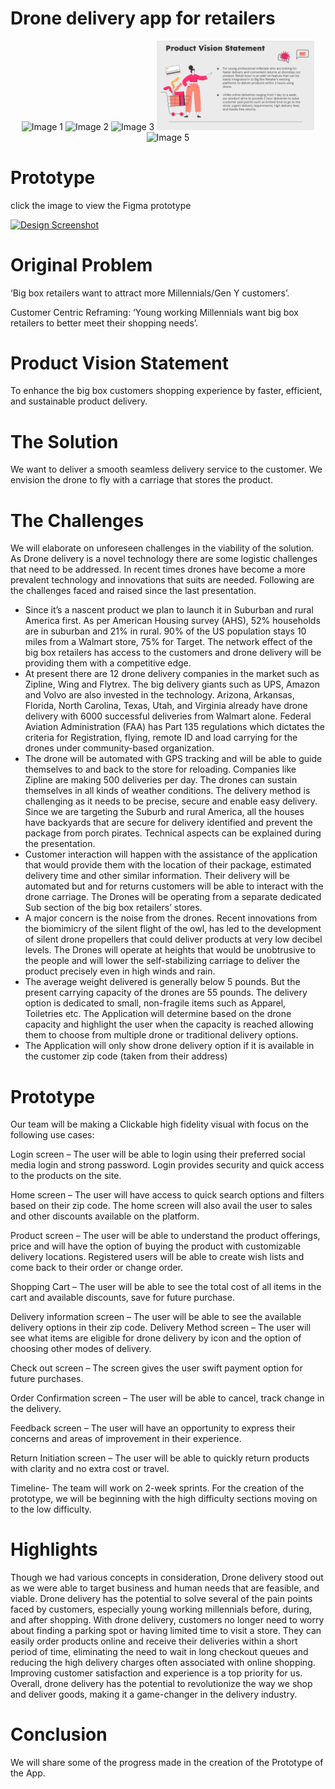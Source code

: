 # Drone delivery app for retailers

<p align="center">
  <img src="https://github.com/Agrawal-Krishna/Mobile-app-drone-delivery-prototype/blob/main/1.png" alt="Image 1" width="50%" />
  <img src="https://github.com/Agrawal-Krishna/Mobile-app-drone-delivery-prototype/blob/main/2.png" alt="Image 2" width="50%" />
  <img src="https://github.com/Agrawal-Krishna/Mobile-app-drone-delivery-prototype/blob/main/3.png" alt="Image 3" width="50%" />
  <img src="https://github.com/Agrawal-Krishna/Integrating-drone-delivery-to-retailers-app-Prototype/blob/main/4.png" alt="Image 4" width="50%" />
  <img src="https://github.com/Agrawal-Krishna/Mobile-app-drone-delivery-prototype/blob/main/5.png" alt="Image 5" width="50%" />
</p>

# Prototype
click the image to view the Figma prototype

 <a href="https://www.figma.com/proto/HHZjbyNCzMCypGO0lXZPpn/DSW?node-id=362-2529&starting-point-node-id=362%3A2529&scaling=scale-down&mode=design&t=rBD6cqijdj1dPADF-1">
        <img src="https://github.com/Agrawal-Krishna/Mobile-app-drone-delivery-prototype/blob/main/Screenshot%202024-02-06%20222201.png" alt="Design Screenshot" width="20%" style="max-width:100%;">
      </a>

# Original Problem 
‘Big box retailers want to attract more Millennials/Gen Y customers’. 

Customer Centric Reframing: ‘Young working Millennials want big box retailers to better meet their shopping needs’.
# Product Vision Statement 
To enhance the big box customers shopping experience by faster, efficient, and sustainable product delivery.
# The Solution
We want to deliver a smooth seamless delivery service to the customer. We envision the drone to fly with a carriage that stores the product.
# The Challenges
We will elaborate on unforeseen challenges in the viability of the solution. As Drone delivery is a novel technology there are some logistic challenges that need to be addressed. In recent times drones have become a more prevalent technology and innovations that suits are needed. Following are the challenges faced and raised since the last presentation.

- Since it’s a nascent product we plan to launch it in Suburban and rural America first. As per American Housing survey (AHS), 52% households are in suburban and 21% in rural. 90% of the US population stays 10 miles from a Walmart store, 75% for Target. The network effect of the big box retailers has access to the customers and drone delivery will be providing them with a competitive edge.
- At present there are 12 drone delivery companies in the market such as Zipline, Wing and Flytrex. The big delivery giants such as UPS, Amazon and Volvo are also invested in the technology. Arizona, Arkansas, Florida, North Carolina, Texas, Utah, and Virginia already have drone delivery with 6000 successful deliveries from Walmart alone. Federal Aviation Administration (FAA) has Part 135 regulations which dictates the criteria for Registration, flying, remote ID and load carrying for the drones under community-based organization.
- The drone will be automated with GPS tracking and will be able to guide themselves to and back to the store for reloading. Companies like Zipline are making 500 deliveries per day. The drones can sustain themselves in all kinds of weather conditions.
The delivery method is challenging as it needs to be precise, secure and enable easy delivery. Since we are targeting the Suburb and rural America, all the houses have backyards that are secure for delivery identified and prevent the package from porch pirates. Technical aspects can be explained during the presentation.
- Customer interaction will happen with the assistance of the application that would provide them with the location of their package, estimated delivery time and other similar information. Their delivery will be automated but and for returns customers will be able to interact with the drone carriage.
The Drones will be operating from a separate dedicated Sub section of the big box retailers’ stores.
- A major concern is the noise from the drones. Recent innovations from the biomimicry of the silent flight of the owl, has led to the development of silent drone propellers that could deliver products at very low decibel levels. The Drones will operate at heights that would be unobtrusive to the people and will lower the self-stabilizing carriage to deliver the product precisely even in high winds and rain.
- The average weight delivered is generally below 5 pounds. But the present carrying capacity of the drones are 55 pounds. The delivery option is dedicated to small, non-fragile items such as Apparel, Toiletries etc. The Application will determine based on the drone capacity and highlight the user when the capacity is reached allowing them to choose from multiple drone or traditional delivery options.
- The Application will only show drone delivery option if it is available in the customer zip code (taken from their address) 


# Prototype
Our team will be making a Clickable high fidelity visual with focus on the following use cases:

Login screen – The user will be able to login using their preferred social media login and strong password. Login provides security and quick access to the products on the site.

Home screen – The user will have access to quick search options and filters based on their zip code. The home screen will also avail the user to sales and other discounts available on the platform.

Product screen – The user will be able to understand the product offerings, price and will have the option of buying the product with customizable delivery locations. Registered users will be able to create wish lists and come back to their order or change order.

Shopping Cart – The user will be able to see the total cost of all items in the cart and available discounts, save for future purchase.

Delivery information screen – The user will be able to see the available delivery options in their zip code.
Delivery Method screen – The user will see what items are eligible for drone delivery by icon and the option of choosing other modes of delivery.

Check out screen – The screen gives the user swift payment option for future purchases.
 
Order Confirmation screen – The user will be able to cancel, track change in the delivery.

Feedback screen – The user will have an opportunity to express their concerns and areas of improvement in their experience.

Return Initiation screen – The user will be able to quickly return products with clarity and no extra cost or travel.

Timeline- The team will work on 2-week sprints. For the creation of the prototype, we will be beginning with the high difficulty sections moving on to the low difficulty.

# Highlights 
Though we had various concepts in consideration, Drone delivery stood out as we were able to target business and human needs that are feasible, and viable. Drone delivery has the potential to solve several of the pain points faced by customers, especially young working millennials before, during, and after shopping. With drone delivery, customers no longer need to worry about finding a parking spot or having limited time to visit a store. They can easily order products online and receive their deliveries within a short period of time, eliminating the need to wait in long checkout queues and reducing the high delivery charges often associated with online shopping. Improving customer satisfaction and experience is a top priority for us. Overall, drone delivery has the potential to revolutionize the way we shop and deliver goods, making it a game-changer in the delivery industry.

# Conclusion 
We will share some of the progress made in the creation of the Prototype of the App.

